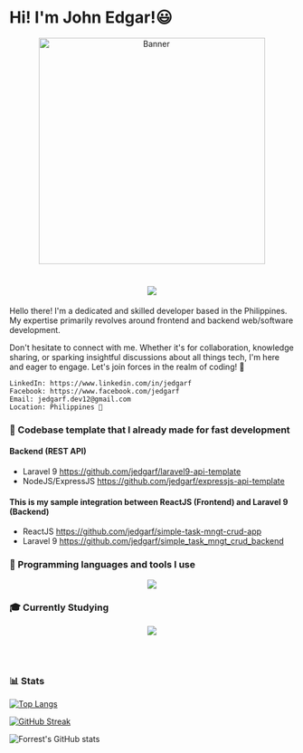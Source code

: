 #  Hi! I'm John Edgar!😃

<div align="center">
  <img src="https://media.giphy.com/media/aNqEFrYVnsS52/giphy.gif" alt="Banner" width="400" />
</div>

<h1 align="center">
  <a href="https://git.io/typing-svg">
    <img src="https://readme-typing-svg.herokuapp.com/?font=roboto&duration=4500&center=true&vCenter=true&width=550&lines=Hi!;I'm+John+Edgar!;I+code+for+fun;Nice+to+meet+you+%3A)&size=30">
  </a>
</h1>

Hello there! I'm a dedicated and skilled developer based in the Philippines. My expertise primarily revolves around frontend and backend web/software development.

Don't hesitate to connect with me. Whether it's for collaboration, knowledge sharing, or sparking insightful discussions about all things tech, I'm here and eager to engage. Let's join forces in the realm of coding! 🚀

    LinkedIn: https://www.linkedin.com/in/jedgarf
    Facebook: https://www.facebook.com/jedgarf
    Email: jedgarf.dev12@gmail.com
    Location: Philippines 🌴

### 🧰 Codebase template that I already made for fast development

#### Backend (REST API)

- Laravel 9 <a href="https://github.com/jedgarf/laravel9-api-template">https://github.com/jedgarf/laravel9-api-template</a>
- NodeJS/ExpressJS <a href="https://github.com/jedgarf/expressjs-api-template">https://github.com/jedgarf/expressjs-api-template</a>

#### This is my sample integration between ReactJS (Frontend) and Laravel 9 (Backend)
- ReactJS <a href="https://github.com/jedgarf/simple-task-mngt-crud-app">https://github.com/jedgarf/simple-task-mngt-crud-app</a>
- Laravel 9 <a href="https://github.com/jedgarf/simple_task_mngt_crud_backend">https://github.com/jedgarf/simple_task_mngt_crud_backend</a>

### 🧰 Programming languages and tools I use

<p align="center">
  <a href="https://skillicons.dev">
    <img src="https://skillicons.dev/icons?i=php,laravel,javascript,jquery,react,nodejs,expressjs,mysql,postgresql,mongodb,sqlite,git,github,postman,linux,vscode,docker,typescript" />
  </a>
</p>

### 🎓 Currently Studying

<p align="center">
  <a href="https://skillicons.dev">
    <img src="https://skillicons.dev/icons?i=jenkins" />
  </a>
</p>

<br />

#
### 📊 Stats
[![Top Langs](https://github-readme-stats.vercel.app/api/top-langs/?username=jedgarf&layout=donut-vertical)](https://github.com/anuraghazra/github-readme-stats)

[![GitHub Streak](https://streak-stats.demolab.com?user=jedgarf&theme=dark&hide_border=true)](https://git.io/streak-stats)

![Forrest's GitHub stats](https://github-readme-stats.vercel.app/api?username=jedgarf&show_icons=true&theme=dark&hide_border=true)
